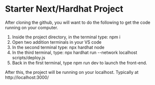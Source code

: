 # Starter Next/Hardhat Project

After cloning the github, you will want to do the following to get the code running on your computer.

1. Inside the project directory, in the terminal type: npm i
2. Open two addition terminals in your VS code
3. In the second terminal type: npx hardhat node
4. In the third terminal, type: npx hardhat run --network localhost scripts/deploy.js
5. Back in the first terminal, type npm run dev to launch the front-end.

After this, the project will be running on your localhost. 
Typically at http://localhost:3000/
